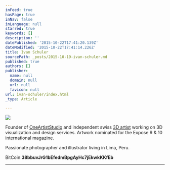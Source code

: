 ```yaml
---
inFeed: true
hasPage: true
inNav: false
inLanguage: null
starred: true
keywords: []
description: ''
datePublished: '2015-10-22T17:41:20.139Z'
dateModified: '2015-10-22T17:41:14.226Z'
title: Ivan Schuler
sourcePath: _posts/2015-10-19-ivan-schuler.md
published: true
authors: []
publisher:
  name: null
  domain: null
  url: null
  favicon: null
url: ivan-schuler/index.html
_type: Article

---
```

![](https://the-grid-user-content.s3-us-west-2.amazonaws.com/7b46396a-0155-410e-890f-4adf54eab6fa.jpg)

Founder of [OneArtistStudio][0] and independent swiss [3D artist][0] working on 3D visualization and design services. Artwork nominated for the Expose 9 & 10 international magazine.

Passionate photographer and illustrator living in Lima, Peru.

BitCoin:**38bbuvJrG1bEfedmBpgAyHc7jEkwkKKfEb**

****

[0]: http://oneartiststudio.com/